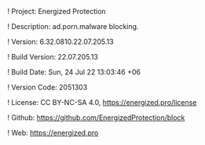! Project: Energized Protection

! Description: ad.porn.malware blocking.

! Version: 6.32.0810.22.07.205.13

! Build Version: 22.07.205.13

! Build Date: Sun, 24 Jul 22 13:03:46 +06

! Version Code: 2051303

! License: CC BY-NC-SA 4.0, https://energized.pro/license

! Github: https://github.com/EnergizedProtection/block

! Web: https://energized.pro
